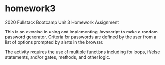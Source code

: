 # homework3
2020 Fullstack Bootcamp Unit 3 Homework Assignment

This is an exercise in using and implementing Javascript to make a random password generator. Criteria for passwords are defined by the user from a list of options prompted by alerts in the browser.

The activity requires the use of multiple functions including for loops, if/else statements, and/or gates, methods, and other logic.
	